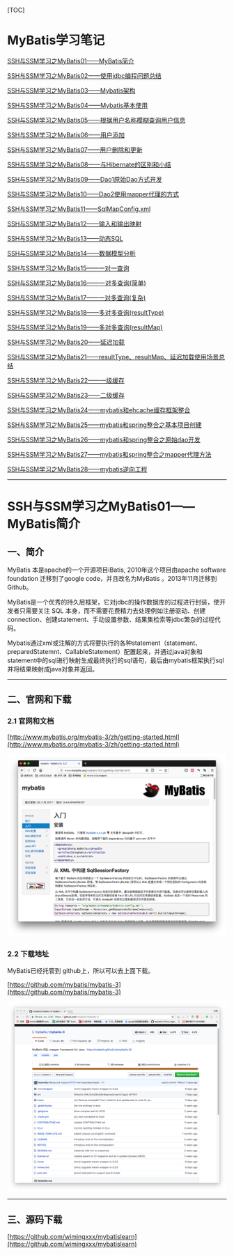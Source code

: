 [TOC]

# MyBatis学习笔记


[SSH与SSM学习之MyBatis01——MyBatis简介](blog/01.md)

[SSH与SSM学习之MyBatis02——使用jdbc编程问题总结](blog/02.md)

[SSH与SSM学习之MyBatis03——Mybatis架构](blog/03.md)

[SSH与SSM学习之MyBatis04——Mybatis基本使用](blog/04.md)

[SSH与SSM学习之MyBatis05——根据用户名称模糊查询用户信息](blog/05.md)

[SSH与SSM学习之MyBatis06——用户添加](blog/06.md)

[SSH与SSM学习之MyBatis07——用户删除和更新](blog/07.md)

[SSH与SSM学习之MyBatis08——与Hibernate的区别和小结](blog/08.md)

[SSH与SSM学习之MyBatis09——Dao1原始Dao方式开发](blog/09.md)

[SSH与SSM学习之MyBatis10——Dao2使用mapper代理的方式](blog/10.md)

[SSH与SSM学习之MyBatis11——SqlMapConfig.xml](blog/11.md)

[SSH与SSM学习之MyBatis12——输入和输出映射](blog/12.md)

[SSH与SSM学习之MyBatis13——动态SQL](blog/13.md)

[SSH与SSM学习之MyBatis14——数据模型分析](blog/14.md)

[SSH与SSM学习之MyBatis15——一对一查询](blog/15.md)

[SSH与SSM学习之MyBatis16——一对多查询(简单)](blog/16.md)

[SSH与SSM学习之MyBatis17——一对多查询(复杂)](blog/17.md)

[SSH与SSM学习之MyBatis18——多对多查询(resultType)](blog/18.md)

[SSH与SSM学习之MyBatis19——多对多查询(resultMap)](blog/19.md)

[SSH与SSM学习之MyBatis20——延迟加载](blog/20.md)

[SSH与SSM学习之MyBatis21——resultType、resultMap、延迟加载使用场景总结](blog/21.md)

[SSH与SSM学习之MyBatis22——一级缓存](blog/22.md)

[SSH与SSM学习之MyBatis23——二级缓存](blog/23.md)

[SSH与SSM学习之MyBatis24——mybatis和ehcache缓存框架整合](blog/24.md)

[SSH与SSM学习之MyBatis25——mybatis和spring整合之基本项目创建](https://github.com/wimingxxx/mybatis_spring/tree/master/blog/25.md)

[SSH与SSM学习之MyBatis26——mybatis和spring整合之原始dao开发](https://github.com/wimingxxx/mybatis_spring/tree/master/blog/26.md)

[SSH与SSM学习之MyBatis27——mybatis和spring整合之mapper代理方法](https://github.com/wimingxxx/mybatis_spring/tree/master/blog/27.md)

[SSH与SSM学习之MyBatis28——mybatis逆向工程](https://github.com/wimingxxx/mybatis_spring/tree/master/blog/28.md)





-----



# SSH与SSM学习之MyBatis01——MyBatis简介


## 一、简介

MyBatis 本是apache的一个开源项目iBatis, 2010年这个项目由apache software foundation 迁移到了google code，并且改名为MyBatis 。2013年11月迁移到Github。

MyBatis是一个优秀的持久层框架，它对jdbc的操作数据库的过程进行封装，使开发者只需要关注 SQL 本身，而不需要花费精力去处理例如注册驱动、创建connection、创建statement、手动设置参数、结果集检索等jdbc繁杂的过程代码。

Mybatis通过xml或注解的方式将要执行的各种statement（statement、preparedStatemnt、CallableStatement）配置起来，并通过java对象和statement中的sql进行映射生成最终执行的sql语句，最后由mybatis框架执行sql并将结果映射成java对象并返回。


---

## 二、官网和下载

### 2.1 官网和文档

[http://www.mybatis.org/mybatis-3/zh/getting-started.html](http://www.mybatis.org/mybatis-3/zh/getting-started.html)

![](image/01/1.png)


### 2.2 下载地址
MyBatis已经托管到 github上，所以可以去上面下载。

[https://github.com/mybatis/mybatis-3](https://github.com/mybatis/mybatis-3)

![](image/01/2.png)


---

## 三、源码下载

[https://github.com/wimingxxx/mybatislearn](https://github.com/wimingxxx/mybatislearn)